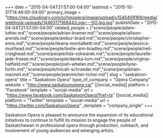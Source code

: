 +++
date = "2015-04-04T21:57:00-04:00"
lastmod = "2015-10-31T14:46:00-04:00"
primary_image = "https://res.cloudinary.com/schmopera/image/upload/v1545409169/media/webhook-uploads/1446317116844/Logo---SO.jpg.jpg"
publishDate = "2015-04-04T21:57:00-04:00"
related_people = ["scene/people/adam-luther.md","scene/people/adrian-kramer.md","scene/people/allison-arends.md","scene/people/ambur-braid.md","scene/people/christopher-enns.md","scene/people/ileana-montalbetti.md","scene/people/jessica-muirhead.md","scene/people/leslie-ann-bradley.md","scene/people/neil-craighead.md","scene/people/lida-szkwarek.md","scene/people/laurelle-jade-froese.md","scene/people/danika-lorn.md","scene/people/virginia-hatfield.md","scene/people/josh-whelan.md","scene/people/lyne-fortin.md","scene/people/micah-schroeder.md","scene/people/iain-macneil.md","scene/people/jeanmichel-richer.md"]
slug = "saskatoon-opera"
title = "Saskatoon Opera"
type_of_company = "Opera Company"
website = "http://www.saskatoonopera.ca/"
[[social_media]]
platform = "Facebook"
template = "social-media"
url = "https://www.facebook.com/SaskatoonOpera?fref=ts"
[[social_media]]
platform = "Twitter"
template = "social-media"
url = "https://twitter.com/SaskatoonOpera"
_template = "company_single"
+++

<p>
	Saskatoon Opera is pleased to announce the expansion of its educational initiatives to continue to fulfill its mission to engage the people of Saskatchewan in professional opera through production, outreach, and involvement of young audiences and emerging artists.
</p>
